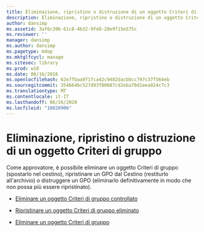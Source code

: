 ```yaml
---
title: Eliminazione, ripristino o distruzione di un oggetto Criteri di gruppo
description: Eliminazione, ripristino o distruzione di un oggetto Criteri di gruppo
author: dansimp
ms.assetid: 3af6c396-61c8-4b32-9fd8-28e9f15e575c
ms.reviewer: ''
manager: dansimp
ms.author: dansimp
ms.pagetype: mdop
ms.mktglfcycl: manage
ms.sitesec: library
ms.prod: w10
ms.date: 06/16/2016
ms.openlocfilehash: 62e7fbaa9f1fca42c9482dacbbcc797c37f564eb
ms.sourcegitcommit: 354664bc527d93f80687cd2eba70d1eea024c7c3
ms.translationtype: MT
ms.contentlocale: it-IT
ms.lasthandoff: 06/26/2020
ms.locfileid: "10820906"
---
```

# Eliminazione, ripristino o distruzione di un oggetto Criteri di gruppo


Come approvatore, è possibile eliminare un oggetto Criteri di gruppo (spostarlo nel cestino), ripristinare un GPO dal Cestino (restiturlo all'archivio) o distruggere un GPO (eliminarlo definitivamente in modo che non possa più essere ripristinato).

-   [Eliminare un oggetto Criteri di gruppo controllato](delete-a-controlled-gpo-agpm40.md)

-   [Ripristinare un oggetto Criteri di gruppo eliminato](restore-a-deleted-gpo-agpm40.md)

-   [Eliminare un oggetto Criteri di gruppo](destroy-a-gpo-agpm40.md)

 

 





